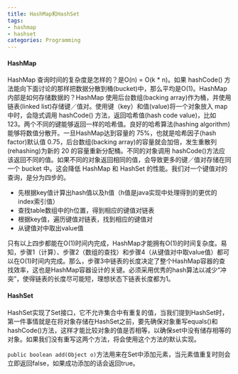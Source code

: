 ```yaml
---
title: HashMap和HashSet
tags:
- hashmap
- hashset
categories: Programming
---
```


#### HashMap

HashMap 查询时间的复杂度是怎样的？是O(n) = O(k * n)。如果 hashCode() 方法能向下面讨论的那样把数据分散到桶(bucket)中，那么平均是O(1)。HashMap 内部是如何存储数据的？HashMap 使用后台数组(backing array)作为桶，并使用链表(linked list)存储键／值对。使用键（key）和值(value)将一个对象放入 map 中时，会隐式调用 hashCode() 方法，返回哈希值(hash code value)，比如 123。两个不同的键能够返回一样的哈希值。良好的哈希算法(hashing algorithm)能够将数值分散开。一旦HashMap达到容量的 75%，也就是哈希因子(hash factor)默认值 0.75，后台数组(backing array)的容量就会加倍，发生重散列(rehashing)为新的 20 的容量重新分配桶。不同的对象调用 hashCode()方法应该返回不同的值。如果不同的对象返回相同的值，会导致更多的键／值对存储在同一个 bucket 中。这会降低 HashMap 和 HashSet 的性能。我们对一个键值对的查询，是分为四步的。

* 先根据key值计算出hash值以及h值（h值是java实现中处理得到的更优的index索引值）
* 查找table数组中的h位置，得到相应的键值对链表
* 根据key值，遍历键值对链表，找到相应的键值对
* 从键值对中取出value值

只有以上四步都能在O(1)时间内完成，HashMap才能拥有O(1)的时间复杂度。易知，步骤1（计算）、步骤2（数组的查找）和步骤4（从键值对中取value值）都可以在O(1)时间内完成。那么，步骤3中链表的长度决定了整个HashMap容器的查找效率，这也是HashMap容器设计的关键。必须采用优秀的hash算法以减少“冲突”，使得链表的长度尽可能短，理想状态下链表长度都为1。

#### HashSet

HashSet实现了Set接口，它不允许集合中有重复的值，当我们提到HashSet时，第一件事情就是在将对象存储在HashSet之前，要先确保对象重写equals()和hashCode()方法，这样才能比较对象的值是否相等，以确保set中没有储存相等的对象。如果我们没有重写这两个方法，将会使用这个方法的默认实现。

`public boolean add(Object o)`方法用来在Set中添加元素，当元素值重复时则会立即返回false，如果成功添加的话会返回true。
